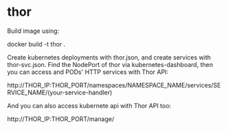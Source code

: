 # thor
Build image using:

docker build -t thor .

Create kubernetes deployments with thor.json, and create services with thor-svc.json.
Find the NodePort of thor via kubernetes-dashboard, then you can access and PODs' HTTP services with Thor API:

http://THOR_IP:THOR_PORT/namespaces/NAMESPACE_NAME/services/SERVICE_NAME/(your-service-handler)

And you can also access kubernete api with Thor API too:

http://THOR_IP:THOR_PORT/manage/
